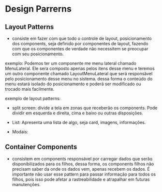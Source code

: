 # Design Parrerns

## Layout Patterns

- consiste em fazer com que todo o controle de layout, posicionamento dos components, seja definido por componentes de layout, fazendo com que os componentes de verdade não necessitem se preocupar com seu posicionamento.

exemplo: Podemos ter um componente me menu lateral chamado MenuLateral. Ele sera composto apenas pelos itens desse menu e teremos um outro componente chamado LayoutMenuLateral que será responsável pelo posicionamento desse menu no sistema. dessa forma o conteúdo do menu estará isolado do posicionamento e poderá ser modificado ou trocado mais facilmente.

exemplo de layout patterns:

- split screen:
divide a tela em zonas que receberão os components. Pode dividir em esquerda e direita, cima e baixo ou outras disposições.

- List:
Apresenta uma lista de algo, seja card, imagens, informações.

- Modais:

## Container Components

- consistem em components responsável por carregar dados que serão disponibilizados para os filhos, dessa forma, os components filhos não precisam saber da onde os dados vem, apenas recebem os dados. É importante não usar esse pattern para passar informação para todos os filhos, pois isso pode afetar a rastreabilidade e atrapalhar em futuras manutenções.